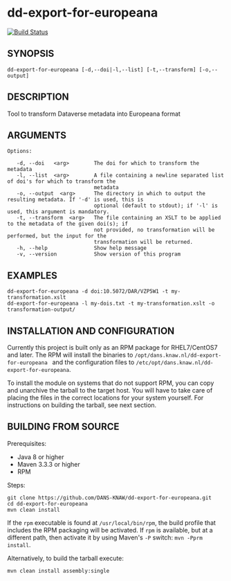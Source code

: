 dd-export-for-europeana
===========
[![Build Status](https://travis-ci.org/DANS-KNAW/dd-export-for-europeana.png?branch=master)](https://travis-ci.org/DANS-KNAW/dd-export-for-europeana)

SYNOPSIS
--------

    dd-export-for-europeana [-d,--doi|-l,--list] [-t,--transform] [-o,--output]


DESCRIPTION
-----------

Tool to transform Dataverse metadata into Europeana format


ARGUMENTS
---------

    Options:

       -d, --doi   <arg>        The doi for which to transform the metadata
       -l, --list  <arg>        A file containing a newline separated list of doi's for which to transform the
                                metadata
       -o, --output  <arg>      The directory in which to output the resulting metadata. If '-d' is used, this is
                                optional (default to stdout); if '-l' is used, this argument is mandatory.
       -t, --transform  <arg>   The file containing an XSLT to be applied to the metadata of the given doi(s); if
                                not provided, no transformation will be performed, but the input for the
                                transformation will be returned.
       -h, --help               Show help message
       -v, --version            Show version of this program


EXAMPLES
--------

    dd-export-for-europeana -d doi:10.5072/DAR/VZP5W1 -t my-transformation.xslt
    dd-export-for-europeana -l my-dois.txt -t my-transformation.xslt -o transformation-output/


INSTALLATION AND CONFIGURATION
------------------------------
Currently this project is built only as an RPM package for RHEL7/CentOS7 and later. The RPM will install the binaries to
`/opt/dans.knaw.nl/dd-export-for-europeana ` and the configuration files to `/etc/opt/dans.knaw.nl/dd-export-for-europeana`.

To install the module on systems that do not support RPM, you can copy and unarchive the tarball to the target host.
You will have to take care of placing the files in the correct locations for your system yourself. For instructions
on building the tarball, see next section.


BUILDING FROM SOURCE
--------------------
Prerequisites:

* Java 8 or higher
* Maven 3.3.3 or higher
* RPM

Steps:
    
    git clone https://github.com/DANS-KNAW/dd-export-for-europeana.git
    cd dd-export-for-europeana 
    mvn clean install

If the `rpm` executable is found at `/usr/local/bin/rpm`, the build profile that includes the RPM 
packaging will be activated. If `rpm` is available, but at a different path, then activate it by using
Maven's `-P` switch: `mvn -Pprm install`.

Alternatively, to build the tarball execute:

    mvn clean install assembly:single
